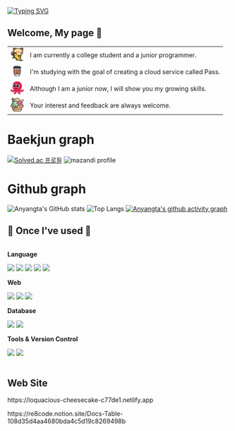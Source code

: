 [![Typing SVG](https://readme-typing-svg.demolab.com?font=Fira+Code&weight=500&size=30&duration=2000&pause=1000&color=F7F7F7&background=000000&multiline=true&width=500&height=100&lines=Welcome+to+my+webpage;Thank+you+for+your+interest)](https://git.io/typing-svg)

## Welcome, My page 👋

<table>
  <tr>
    <td><img src="./images/kitty.png" width="30" height="30"></td>
    <td>I am currently a college student and a junior programmer.</td>
  </tr>
  <tr>
    <td><img src="./images/coffee-cup.png" width="30" height="30"></td>
    <td>
        I'm studying with the goal of creating a cloud service called Pass.</td>
  </tr>
  <tr>
    <td><img src="./images/smiling.png" width="30" height="30"></td>
    <td>Although I am a junior now, I will show you my growing skills.</td>
  </tr>
    <tr>
    <td><img src="./images/ice-cream.png" width="30" height="30"></td>
    <td>Your interest and feedback are always welcome.</td>
  </tr>
</table>

<h1>Baekjun graph</h1>

[![Solved.ac 프로필](http://mazassumnida.wtf/api/generate_badge?boj=dldnjsxkr852)](https://solved.ac/profile/dldnjsxkr852)
![mazandi profile](http://mazandi.herokuapp.com/api?handle=dldnjsxkr852&theme=warm)

<h1>Github graph</h1>

![Anyangta's GitHub stats](https://github-readme-stats.vercel.app/api?username=Anyangta&show_icons=true&theme=transparent)
![Top Langs](https://github-readme-stats.vercel.app/api/top-langs/?username=Anyangta)
[![Anyangta's github activity graph](https://github-readme-activity-graph.vercel.app/graph?username=Anyangta&theme=dracula)](https://github.com/ashutosh00710/github-readme-activity-graph)

## 🔨 Once I've used 🔨
<div style="display:flex; flex-direction:column; align-items:flex-start;">
    <!-- Language -->
    <p><strong>Language</strong></p>
    <div>
      <img src="https://img.shields.io/badge/java-007396?style=for-the-badge&logo=java&logoColor=white">
      <img src="https://img.shields.io/badge/c++-00599C?style=for-the-badge&logo=c%2B%2B&logoColor=white">
      <img src="https://img.shields.io/badge/python-3776AB?style=for-the-badge&logo=python&logoColor=white">
      <img src="https://img.shields.io/badge/c%23-512BD4?style=for-the-badge&logo=csharp&logoColor=white">
      <img src="https://img.shields.io/badge/c-A8B9CC?style=for-the-badge&logo=c&logoColor=white">
    </div>
    <!-- Web -->
    <p><strong>Web</strong></p>
    <div>
      <img src="https://img.shields.io/badge/html5-E34F26?style=for-the-badge&logo=html5&logoColor=white">
      <img src="https://img.shields.io/badge/css-1572B6?style=for-the-badge&logo=css3&logoColor=white">
      <img src="https://img.shields.io/badge/scss-CC6699?style=for-the-badge&logo=sass&logoColor=white">
    </div>
    <!-- Database -->
    <p><strong>Database</strong></p>
    <div>
        <img src="https://img.shields.io/badge/mysql-4479A1?style=for-the-badge&logo=mysql&logoColor=white">
        <img src="https://img.shields.io/badge/firebase-FFCA28?style=for-the-badge&logo=firebase&logoColor=white">
    </div>
    <!-- Tools & Version Control -->
    <p><strong>Tools & Version Control</strong></p>
    <div>
      <img src="https://img.shields.io/badge/firebase-FFCA28?style=for-the-badge&logo=firebase&logoColor=white">
      <img src="https://img.shields.io/badge/git-F05032?style=for-the-badge&logo=git&logoColor=white">
    </div>
</div><br>

## Web Site
  <div>
    <p>https://loquacious-cheesecake-c77de1.netlify.app</p> 
    <p>https://re8code.notion.site/Docs-Table-108d35d4aa4680bda4c5d19c8269498b</p>
  </div>


</div>

